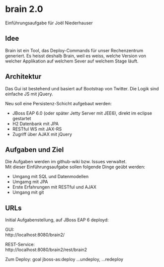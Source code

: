 brain 2.0
======

Einführungsaufgabe für Joël Niederhauser



Idee
----

Brain ist ein Tool, das Deploy-Commands für unser Rechenzentrum generiert. 
Es heisst deshalb Brain, weil es weiss, welche Version von welcher Applikation auf welchem Sever auf welchem Stage läuft. 



Architektur
-----------

Das Gui ist bestehend und basiert auf Bootstrap von Twitter. Die Logik sind einfache JS mit jQuery. 

Neu soll eine Persistenz-Schicht aufgebaut werden: 

- JBoss EAP 6.0 (oder später Jetty Server mit JEE6), direkt im eclipse gestartet
- H2 Datenbank mit JPA
- RESTful WS mit JAX-RS
- Zugriff über AJAX mit jQuery


Aufgaben und Ziel
-----------------


Die Aufgaben werden im github-wiki bzw. Issues verwaltet.   
Mit dieser Einführungsaufgabe sollen folgende Dinge geübt werden: 
- Umgang mit SQL und Datenmodellen
- Umgamg mit JPA
- Erste Erfahrungen mit RESTful und AJAX
- Umgang mit git



URLs
----

Initial Aufgabenstellung, auf JBoss EAP 6 deployd:  

GUI:  
http://localhost:8080/brain2/

REST-Service:  
http://localhost:8080/brain2/rest/brain2


Zum Deploy: goal jboss-as:deploy  ...undeploy, ...redeploy



